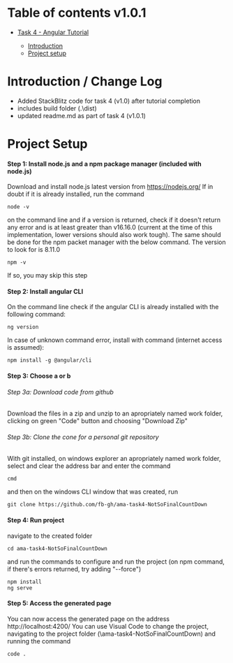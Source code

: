 # <a name="toc">Table of contents v1.0.1

* [Task 4 - Angular Tutorial](#at)

	* [Introduction](#int)
	* [Project setup](#ps)

# <a name="int">Introduction / Change Log

- Added StackBlitz code for task 4 (v1.0) after tutorial completion
- includes build folder (.\dist)
- updated readme.md as part of task 4 (v1.0.1)

# <a name="ps">Project Setup

 #### Step 1: Install node.js and a npm package manager (included with node.js)
Download and install node.js latest version from https://nodejs.org/
	If in doubt if it is already installed, run the command 
	
  
	node -v

on the command line and if a version is returned, check if it doesn't return any error and is at least greater than v16.16.0 (current at the time of this implementation, lower versions should also work tough). 
The same should be done for the npm packet manager with the below command. The version to look for is 8.11.0
	
  
	npm -v


If so, you may skip this step
	
 #### Step 2: Install angular CLI
 
 On the command line check if the angular CLI is already installed with the following command:
	
  
	ng version

In case of unknown command error, install with command (internet access is assumed):	
  
	npm install -g @angular/cli

 #### Step 3: Choose a or b
 ###### Step 3a: Download code from github
Download the files in a zip and unzip to an apropriately named work folder, clicking on green "Code" button and choosing "Download Zip"

 ###### Step 3b: Clone the cone for a personal git repository
With git installed, on windows explorer an apropriately named work folder, select and clear the address bar and enter the command
	
  
	cmd

and then on the windows CLI window that was created, run 
	
  
	git clone https://github.com/fb-gh/ama-task4-NotSoFinalCountDown

 #### Step 4: Run project

navigate to the created folder 
	
  
	cd ama-task4-NotSoFinalCountDown

and run the commands to configure and run the project (on npm command, if there's errors returned, try adding "--force")
	
  
	npm install
	ng serve

 #### Step 5: Access the generated page

You can now access the generated page on the address http://localhost:4200/
You can use Visual Code to change the project, navigating to the project folder (<workfolder>\ama-task4-NotSoFinalCountDown) and running the command 
	
  
	code .
